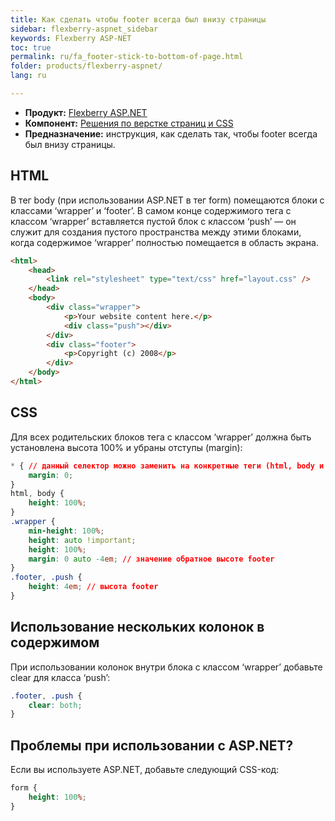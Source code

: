 ```yaml
---
title: Как сделать чтобы footer всегда был внизу страницы
sidebar: flexberry-aspnet_sidebar
keywords: Flexberry ASP-NET
toc: true
permalink: ru/fa_footer-stick-to-bottom-of-page.html
folder: products/flexberry-aspnet/
lang: ru

---
```


* **Продукт:** [Flexberry ASP.NET](fa_flexberry-asp-net.html)
* **Компонент:** [Решения по верстке страниц и CSS](fa_page-layout.html)
* **Предназначение:** инструкция, как сделать так, чтобы footer всегда был внизу страницы.

## HTML

В тег body (при использовании ASP.NET в тег form) помещаются блоки с классами ‘wrapper’ и ‘footer’. В самом конце содержимого тега с классом ‘wrapper’ вставляется пустой блок с классом ‘push’ — он служит для создания пустого пространства между этими блоками, когда содержимое ‘wrapper’ полностью помещается в область экрана.

```html
<html>
    <head>
        <link rel="stylesheet" type="text/css" href="layout.css" />
    </head>
    <body>
        <div class="wrapper">
            <p>Your website content here.</p>
            <div class="push"></div>
        </div>
        <div class="footer">
            <p>Copyright (c) 2008</p>
        </div>
    </body>
</html>
```

## CSS

Для всех родительских блоков тега с классом ‘wrapper’ должна быть установлена высота 100% и убраны отступы (margin):

```css
* { // данный селектор можно заменить на конкретные теги (html, body и т.д.), если его свойства нарушают отображение других элементов
    margin: 0; 
}
html, body {
    height: 100%;
}
.wrapper {
    min-height: 100%;
    height: auto !important;
    height: 100%;
    margin: 0 auto -4em; // значение обратное высоте footer
}
.footer, .push {
    height: 4em; // высота footer
}
```

## Использование нескольких колонок в содержимом

При использовании колонок внутри блока с классом ‘wrapper’ добавьте clear для класса ‘push’:

```css
.footer, .push {
    clear: both;
}
```

## Проблемы при использовании с ASP.NET?

Если вы используете ASP.NET, добавьте следующий CSS-код:

```css
form {
    height: 100%;
}
```